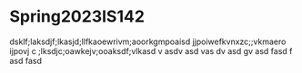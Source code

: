 # Spring2023IS142
dsklf;laksdjf;lkasjd;llfkaoewrivm;aoorkgmpoaisd jjpoiwefkvnxzc;;vkmaero ijpovj c
;lksdjc;oawkejv;ooaksdf;vlkasd
v
asdv
asd
vas
dv
asd
gv
asd
fasd
f
asd
fasd
